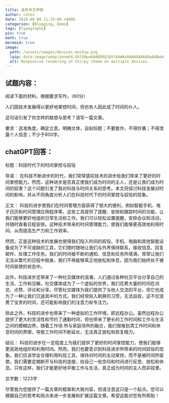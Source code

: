 ```yaml
---
title: 高考作文甲卷
author: cotes
date: 2019-08-08 11:33:00 +0800
categories: [Blogging, Demo]
tags: [typography]
pin: true
math: true
mermaid: true
image:
  path: /assets/images/devices-mockup.png
  lqip: data:image/webp;base64,UklGRpoAAABXRUJQVlA4WAoAAAAQAAAADwAABwAAQUxQSDIAAAARL0AmbZurmr57yyIiqE8oiG0bejIYEQTgqiDA9vqnsUSI6H+oAERp2HZ65qP/VIAWAFZQOCBCAAAA8AEAnQEqEAAIAAVAfCWkAALp8sF8rgRgAP7o9FDvMCkMde9PK7euH5M1m6VWoDXf2FkP3BqV0ZYbO6NA/VFIAAAA
  alt: Responsive rendering of Chirpy theme on multiple devices.
---
```


## 试题内容：

阅读下面的材料，根据要求写作。（60分）

人们因技术发展得以更好地掌控时间，但也有人因此成了时间的仆人。

这句话引发了你怎样的联想与思考？请写一篇文章。

要求：选准角度，确定立意，明确文体，自拟标题；不要套作，不得抄袭；不得泄露个人信息；不少于800字。

## chatGPT回答：

标题：科技时代下的时间掌控与奴役

导语：
在科技不断进步的时代，我们常常感叹技术的进步给我们带来了更好的时间掌控能力。然而，这种进步是否真正使我们成为时间的主人，还是让我们成为时间的奴隶？这个问题引发了我对科技与时间关系的思考。本文将探讨科技发展对时间的影响，并从不同角度分析人们在科技时代下的时间掌控与奴役的现象。

正文：
科技的进步使我们在时间管理方面获得了很大的便利，例如智能手机、电子日历和时间管理应用程序等，这些工具提供了提醒、安排和跟踪时间的功能，让我们能够更好地组织日常生活和工作。我们可以轻松设置提醒，安排会议和活动，并随时查看日程安排。这种技术带来的时间管理能力，使我们能够更高效地利用时间，从而提高生产力和工作效率。

然而，正是这种技术的发展也使得我们陷入时间的奴役。手机、电脑和其他智能设备成为了不可或缺的工具，它们随时随地让我们与外界保持联系，接收信息、回复邮件、处理工作任务。我们的时间被不断的通知、信息和任务所填满，常常让我们无法从繁忙的日程中脱身。我们不再能够真正地放松和休息，因为我们始终处于被时间驱使的状态中。

此外，科技进步还带来了一种社交媒体的浪潮，人们通过各种社交平台分享自己的生活、工作和见解。社交媒体成为了一个虚拟的世界，我们花费大量的时间在浏览、点赞、评论和分享。尽管社交媒体为我们提供了与他人交流的平台，但它也成为了一种让我们沉迷其中的方式。我们经常陷入刷屏的习惯，无法自拔，这不仅浪费了宝贵的时间，还可能影响我们的注意力和专注力。

除此之外，科技的进步也带来了一种虚拟的工作环境，即远程办公。虽然远程办公提供了更大的灵活性和节约了通勤时间，但也带来了更长的工作时间和工作与生活之间的模糊边界。随着工作场 所与家庭场所的融合，我们很难划清工作时间和休息时间的界限，导致工作时间不断延长，无法真正放松和恢复精力。

结论：
科技的进步在一定程度上为我们提供了更好的时间掌控能力，使我们能够更高效地组织和利用时间。然而，我们也要意识到科技进步所带来的时间奴役的现象。我们应该学会合理利用科技工具，保持对时间的主动掌控，而不是被时间所驱使。我们需要定期断开与科技的连接，给自己一些空间和时间进行反思、放松和休息。只有这样，我们才能更好地平衡工作与生活，真正成为时间的主人而非奴隶。

总字数：1223字

尽管我为您提供了一篇文章的框架和大致内容，但请注意这只是一个起点。您可以根据自己的思考和观点来进一步发展和扩展这篇文章。希望这能对您有所帮助！

